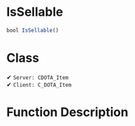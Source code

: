 # IsSellable
```js	
bool IsSellable()
```
# Class
✔ `Server: CDOTA_Item`  
✔ `Client: C_DOTA_Item`  

# Function Description

